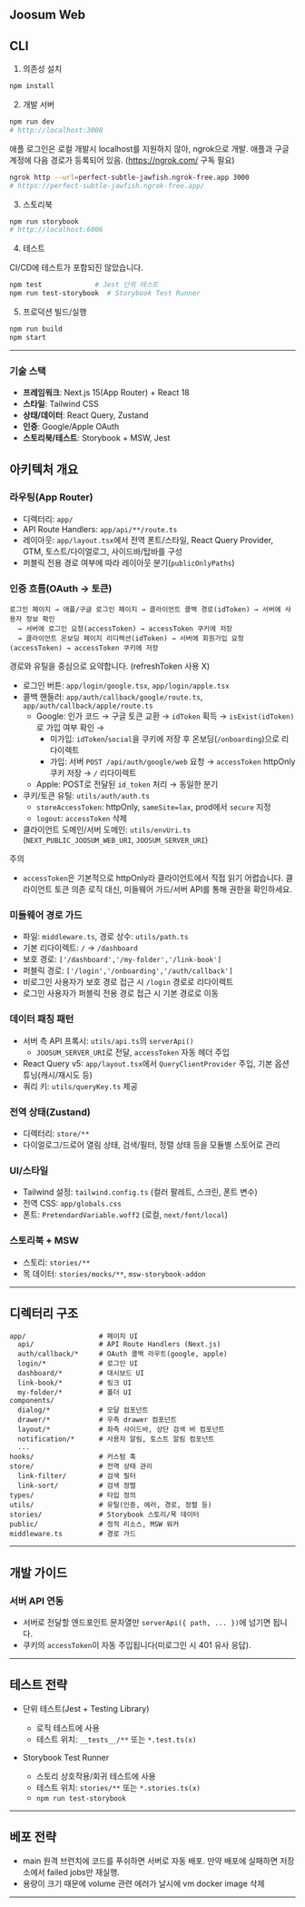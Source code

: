 ## Joosum Web

## CLI

1. 의존성 설치

```bash
npm install
```

2. 개발 서버

```bash
npm run dev
# http://localhost:3000
```

애플 로그인은 로컬 개발시 localhost를 지원하지 않아, ngrok으로 개발. 애플과 구글 계정에 다음 경로가 등록되어 있음. (https://ngrok.com/ 구독 필요)

```bash
ngrok http --url=perfect-subtle-jawfish.ngrok-free.app 3000
# https://perfect-subtle-jawfish.ngrok-free.app/
```

3. 스토리북

```bash
npm run storybook
# http://localhost:6006
```

4. 테스트

CI/CD에 테스트가 포함되진 않았습니다.

```bash
npm test             # Jest 단위 테스트
npm run test-storybook  # Storybook Test Runner
```

5. 프로덕션 빌드/실행

```bash
npm run build
npm start
```

---

### 기술 스택

- **프레임워크**: Next.js 15(App Router) + React 18
- **스타일**: Tailwind CSS
- **상태/데이터**: React Query, Zustand
- **인증**: Google/Apple OAuth
- **스토리북/테스트**: Storybook + MSW, Jest

## 아키텍처 개요

### 라우팅(App Router)

- 디렉터리: `app/`
- API Route Handlers: `app/api/**/route.ts`
- 레이아웃: `app/layout.tsx`에서 전역 폰트/스타일, React Query Provider, GTM, 토스트/다이얼로그, 사이드바/탑바를 구성
- 퍼블릭 전용 경로 여부에 따라 레이아웃 분기(`publicOnlyPaths`)

### 인증 흐름(OAuth → 토큰)

```
로그인 페이지 → 애플/구글 로그인 페이지 → 클라이언트 콜백 경로(idToken) → 서버에 사용자 정보 확인
  → 서버에 로그인 요청(accessToken) → accessToken 쿠키에 저장
  → 클라이언트 온보딩 페이지 리디렉션(idToken) → 서버에 회원가입 요청(accessToken) → accessToken 쿠키에 저장
```

경로와 유틸을 중심으로 요약합니다. (refreshToken 사용 X)

- 로그인 버튼: `app/login/google.tsx`, `app/login/apple.tsx`
- 콜백 핸들러: `app/auth/callback/google/route.ts`, `app/auth/callback/apple/route.ts`
  - Google: 인가 코드 → 구글 토큰 교환 → `idToken` 획득 → `isExist(idToken)`로 가입 여부 확인 →
    - 미가입: `idToken`/`social`을 쿠키에 저장 후 온보딩(`/onboarding`)으로 리다이렉트
    - 가입: 서버 `POST /api/auth/google/web` 요청 → `accessToken` httpOnly 쿠키 저장 → `/` 리다이렉트
  - Apple: POST로 전달된 `id_token` 처리 → 동일한 분기
- 쿠키/토큰 유틸: `utils/auth/auth.ts`
  - `storeAccessToken`: httpOnly, `sameSite=lax`, prod에서 `secure` 지정
  - `logout`: `accessToken` 삭제
- 클라이언트 도메인/서버 도메인: `utils/envUri.ts` (`NEXT_PUBLIC_JOOSUM_WEB_URI`, `JOOSUM_SERVER_URI`)

주의

- `accessToken`은 기본적으로 httpOnly라 클라이언트에서 직접 읽기 어렵습니다. 클라이언트 토큰 의존 로직 대신, 미들웨어 가드/서버 API를 통해 권한을 확인하세요.

### 미들웨어 경로 가드

- 파일: `middleware.ts`, 경로 상수: `utils/path.ts`
- 기본 리다이렉트: `/` → `/dashboard`
- 보호 경로: `['/dashboard','/my-folder','/link-book']`
- 퍼블릭 경로: `['/login','/onboarding','/auth/callback']`
- 비로그인 사용자가 보호 경로 접근 시 `/login` 경로로 리다이렉트
- 로그인 사용자가 퍼블릭 전용 경로 접근 시 기본 경로로 이동

### 데이터 패칭 패턴

- 서버 측 API 프록시: `utils/api.ts`의 `serverApi()`
  - `JOOSUM_SERVER_URI`로 전달, `accessToken` 자동 헤더 주입
- React Query v5: `app/layout.tsx`에서 `QueryClientProvider` 주입, 기본 옵션 튜닝(캐시/재시도 등)
- 쿼리 키: `utils/queryKey.ts` 제공

### 전역 상태(Zustand)

- 디렉터리: `store/**`
- 다이얼로그/드로어 열림 상태, 검색/필터, 정렬 상태 등을 모듈별 스토어로 관리

### UI/스타일

- Tailwind 설정: `tailwind.config.ts` (컬러 팔레트, 스크린, 폰트 변수)
- 전역 CSS: `app/globals.css`
- 폰트: `PretendardVariable.woff2` (로컬, `next/font/local`)

### 스토리북 + MSW

- 스토리: `stories/**`
- 목 데이터: `stories/mocks/**`, `msw-storybook-addon`

---

## 디렉터리 구조

```text
app/                  # 페이지 UI
  api/                # API Route Handlers (Next.js)
  auth/callback/*     # OAuth 콜백 라우트(google, apple)
  login/*             # 로그인 UI
  dashboard/*         # 대시보드 UI
  link-book/*         # 링크 UI
  my-folder/*         # 폴더 UI
components/
  dialog/*            # 모달 컴포넌트
  drawer/*            # 우측 drawer 컴포넌트
  layout/*            # 좌측 사이드바, 상단 검색 바 컴포넌트
  notification/*      # 사용자 알림, 토스트 알림 컴포넌트
  ...
hooks/                # 커스텀 훅
store/                # 전역 상태 관리
  link-filter/        # 검색 필터
  link-sort/          # 검색 정렬
types/                # 타입 정의
utils/                # 유틸(인증, 에러, 경로, 정렬 등)
stories/              # Storybook 스토리/목 데이터
public/               # 정적 리소스, MSW 워커
middleware.ts         # 경로 가드
```

---

## 개발 가이드

### 서버 API 연동

- 서버로 전달할 엔드포인트 문자열만 `serverApi({ path, ... })`에 넘기면 됩니다.
- 쿠키의 `accessToken`이 자동 주입됩니다(미로그인 시 401 유사 응답).

---

## 테스트 전략

- 단위 테스트(Jest + Testing Library)

  - 로직 테스트에 사용
  - 테스트 위치: `__tests__/**` 또는 `*.test.ts(x)`

- Storybook Test Runner
  - 스토리 상호작용/회귀 테스트에 사용
  - 테스트 위치: `stories/**` 또는 `*.stories.ts(x)`
  - `npm run test-storybook`

---

## 베포 전략

- main 원격 브런치에 코드를 푸쉬하면 서버로 자동 배포. 만약 배포에 실패하면 저장소에서 failed jobs만 재실행.
- 용량이 크기 때문에 volume 관련 에러가 날시에 vm docker image 삭제

---
